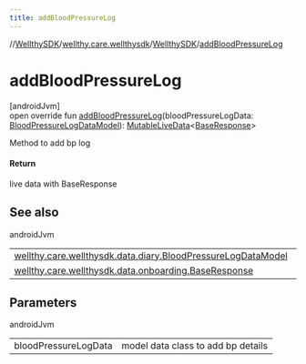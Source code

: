 ```yaml
---
title: addBloodPressureLog
---
```

//[WellthySDK](../../../index.html)/[wellthy.care.wellthysdk](../index.html)/[WellthySDK](index.html)/[addBloodPressureLog](add-blood-pressure-log.html)



# addBloodPressureLog



[androidJvm]\
open override fun [addBloodPressureLog](add-blood-pressure-log.html)(bloodPressureLogData: [BloodPressureLogDataModel](../../wellthy.care.wellthysdk.data.diary/-blood-pressure-log-data-model/index.html)): [MutableLiveData](https://developer.android.com/reference/kotlin/androidx/lifecycle/MutableLiveData.html)&lt;[BaseResponse](../../wellthy.care.wellthysdk.data.onboarding/-base-response/index.html)&gt;



Method to add bp log



#### Return



live data with BaseResponse



## See also


androidJvm

| | |
|---|---|
| [wellthy.care.wellthysdk.data.diary.BloodPressureLogDataModel](../../wellthy.care.wellthysdk.data.diary/-blood-pressure-log-data-model/index.html) |  |
| [wellthy.care.wellthysdk.data.onboarding.BaseResponse](../../wellthy.care.wellthysdk.data.onboarding/-base-response/index.html) |  |



## Parameters


androidJvm

| | |
|---|---|
| bloodPressureLogData | model data class to add bp details |




